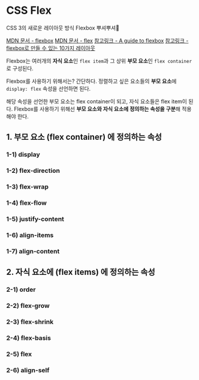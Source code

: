 # CSS Flex

CSS 3의 새로운 레이아웃 방식 Flexbox 뿌셔뿌셔👊

[MDN 문서 - flexbox](https://developer.mozilla.org/en-US/docs/Web/CSS/CSS_Flexible_Box_Layout/Basic_Concepts_of_Flexbox)
[MDN 문서 - flex](https://developer.mozilla.org/en-US/docs/Web/CSS/flex)
[참고링크 - A guide to flexbox](https://css-tricks.com/snippets/css/a-guide-to-flexbox/)
[참고링크 - flexbox로 만들 수 있는 10가지 레이아웃](https://d2.naver.com/helloworld/8540176)

Flexbox는 여러개의 **자식 요소**인 `flex item`과 그 상위 **부모 요소**인 `flex container`로 구성된다.

Flexbox를 사용하기 위해서는?
간단하다. 정렬하고 싶은 요소들의 **부모 요소**에 `display: flex` 속성을 선언하면 된다. 

해당 속성을 선언한 부모 요소는 flex container이 되고, 자식 요소들은 flex item이 된다. Flexbox를 사용하기 위해선 **부모 요소와 자식 요소에 정의하는 속성을 구분**해 적용해야 한다.



## 1. 부모 요소 (flex container) 에 정의하는 속성 

### 1-1) display



### 1-2) flex-direction



### 1-3) flex-wrap



### 1-4) flex-flow



### 1-5) justify-content



### 1-6) align-items



### 1-7) align-content




## 2. 자식 요소에 (flex items) 에 정의하는 속성

### 2-1) order



### 2-2) flex-grow



### 2-3) flex-shrink



### 2-4) flex-basis



### 2-5) flex



### 2-6) align-self



